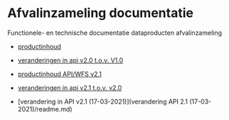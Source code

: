 # Afvalinzameling documentatie
Functionele- en technische documentatie dataproducten afvalinzameling
- [productinhoud](productbeschrijving_huishoudelijk_afval/README.md)
- [veranderingen in api v2.0 t.o.v. V1.0](api_veranderingen/api_veranderingen.md)

- [productinhoud API/WFS v2.1](productbeschrijving_api-wfs_v2.1/productbeschrijving/readme.md)  
- [veranderingen in api v2.1 t.o.v. v2.0](api_veranderingen_2.1_vs_2.0/api_veranderingen_2.1_vs_2.0.md)
- [verandering in API v2.1 (17-03-2021)](verandering API 2.1 (17-03-2021)/readme.md)

